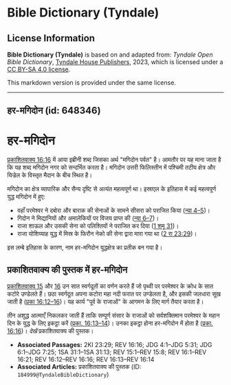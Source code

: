 # Bible Dictionary (Tyndale)

## License Information

**Bible Dictionary (Tyndale)** is based on and adapted from: _Tyndale Open Bible Dictionary_, [Tyndale House Publishers](https://tyndaleopenresources.com/), 2023, which is licensed under a [CC BY-SA 4.0 license](https://creativecommons.org/licenses/by-sa/4.0/legalcode.en).

This markdown version is provided under the same license.



--------------------------------

## हर-मगिदोन (id: 648346)

हर\-मगिदोन
==========

[प्रकाशितवाक्य 16:16](https://ref.ly/Rev16:16) में आया इब्रीनी शब्द जिसका अर्थ "मगिदोन पर्वत" है। आमतौर पर यह माना जाता है कि यह शब्द मगिदोन नगर को सन्दर्भित करता है। मगिदोन उत्तरी फिलिस्तीन में पश्चिमी तटीय क्षेत्र और यिज्रेल के विस्तृत मैदान के बीच स्थित है।

मगिदोन का क्षेत्र व्यापारिक और सैन्य दृष्टि से अत्यंत महत्वपूर्ण था। इस्राएल के इतिहास में कई महत्वपूर्ण युद्ध मगिदोन में हुए:

* वहाँ परमेश्वर ने दबोरा और बाराक की सेनाओं के सामने सीसरा को पराजित किया ([न्या 4–5](https://ref.ly/Judg4:1-Judg5:31))।
* गिदोन ने मिद्यानियों और अमालेकियों पर विजय प्राप्त की ([न्या 6–7](https://ref.ly/Judg6:1-Judg7:25))।
* राजा शाऊल और उसकी सेना को पलिश्तियों ने पराजित कर दिया ([1 शमू 31](https://ref.ly/1Sam31:1-1Sam31:13))।
* राजा योशिय्याह युद्ध में मिस्र के फिरौन नेको की सेना द्वारा मारा गया था ([2 रा 23:29](https://ref.ly/2Kgs23:29))।

इस लम्बे इतिहास के कारण, नाम हर\-मगिदोन युद्धक्षेत्र का प्रतीक बन गया है।

प्रकाशितवाक्य की पुस्तक में हर\-मगिदोन
--------------------------------------

[प्रकाशितवाक्य 15](https://ref.ly/Rev15:1-Rev15:8) और [16](https://ref.ly/Rev16:1-Rev16:21) उन सात स्वर्गदूतों का वर्णन करते हैं जो पृथ्वी पर परमेश्वर के क्रोध के सात कटोरे उण्डेलते हैं। छठा स्वर्गदूत अपना कटोरा महा नदी फरात पर उण्डेलता है, और इसकी जलधारा सूख जाती है ([प्रका 16:12–16](https://ref.ly/Rev16:12-Rev16:16))। यह कार्य "पूर्व के राजाओं" के आगमन के लिए मार्ग तैयार करता है।

तीन अशुद्ध आत्माएँ निकलकर जाती हैं ताकि सम्पूर्ण संसार के राजाओं को सर्वशक्तिमान परमेश्वर के महान दिन के युद्ध के लिए इकट्ठा करें ([प्रका. 16:13–14](https://ref.ly/Rev16:13-Rev16:14))। उनका इकट्ठा होना हर\-मगिदोन में होता है ([प्रका. 16:16](https://ref.ly/Rev16:16))। *देखें* प्रकाशितवाक्य की पुस्तक।

* **Associated Passages:** 2KI 23:29; REV 16:16; JDG 4:1–JDG 5:31; JDG 6:1–JDG 7:25; 1SA 31:1–1SA 31:13; REV 15:1–REV 15:8; REV 16:1–REV 16:21; REV 16:12–REV 16:16; REV 16:13–REV 16:14
* **Associated Articles:** प्रकाशितवाक्य की पुस्तक (ID: `184999@TyndaleBibleDictionary`)


